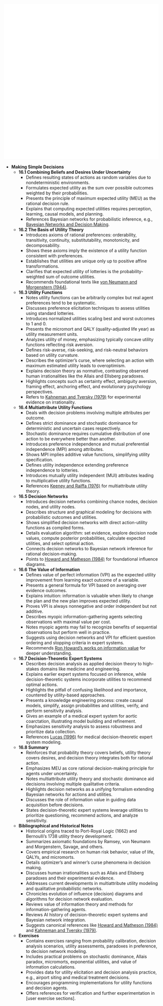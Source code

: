 ![AMA-ch16-beliefs-decisions](AMA-ch16-beliefs-decisions.best.png)

- **Making Simple Decisions**
  - **16.1 Combining Beliefs and Desires Under Uncertainty**
    - Defines resulting states of actions as random variables due to nondeterministic environments.
    - Formulates expected utility as the sum over possible outcomes weighted by their probabilities.
    - Presents the principle of maximum expected utility (MEU) as the rational decision rule.
    - Explains that computing expected utilities requires perception, learning, causal models, and planning.
    - References Bayesian networks for probabilistic inference, e.g., [Bayesian Networks and Decision Making](https://en.wikipedia.org/wiki/Bayesian_network).
  - **16.2 The Basis of Utility Theory**
    - Introduces axioms of rational preferences: orderability, transitivity, continuity, substitutability, monotonicity, and decomposability.
    - Shows these axioms imply the existence of a utility function consistent with preferences.
    - Establishes that utilities are unique only up to positive affine transformations.
    - Clarifies that expected utility of lotteries is the probability-weighted sum of outcome utilities.
    - Recommends foundational texts like [von Neumann and Morgenstern (1944)](https://press.princeton.edu/books/paperback/9780691010997/theory-of-games-and-economic-behavior).
  - **16.3 Utility Functions**
    - Notes utility functions can be arbitrarily complex but real agent preferences tend to be systematic.
    - Discusses preference elicitation techniques to assess utilities using standard lotteries.
    - Introduces normalized utilities scaling best and worst outcomes to 1 and 0.
    - Presents the micromort and QALY (quality-adjusted life year) as utility measurement units.
    - Analyzes utility of money, emphasizing typically concave utility functions reflecting risk aversion.
    - Defines risk-averse, risk-seeking, and risk-neutral behaviors based on utility curvature.
    - Describes the optimizer’s curse, where selecting an action with maximum estimated utility leads to overoptimism.
    - Explains decision theory as normative, contrasting observed human irrationalities like the Allais and Ellsberg paradoxes.
    - Highlights concepts such as certainty effect, ambiguity aversion, framing effect, anchoring effect, and evolutionary psychology perspectives.
    - Refers to [Kahneman and Tversky (1979)](https://doi.org/10.1126/science.187.4157.1068) for experimental evidence on irrationality.
  - **16.4 Multiattribute Utility Functions**
    - Deals with decision problems involving multiple attributes per outcome.
    - Defines strict dominance and stochastic dominance for deterministic and uncertain cases respectively.
    - Stochastic dominance requires cumulative distribution of one action to be everywhere better than another.
    - Introduces preference independence and mutual preferential independence (MPI) among attributes.
    - Shows MPI implies additive value functions, simplifying utility specification.
    - Defines utility independence extending preference independence to lotteries.
    - Introduces mutually utility independent (MUI) attributes leading to multiplicative utility functions.
    - References [Keeney and Raiffa (1976)](https://www.cambridge.org/core/books/decisions-with-multiple-objectives/3063609C79005D5E3D24BF6D867F3AE3) for multiattribute utility theory.
  - **16.5 Decision Networks**
    - Introduces decision networks combining chance nodes, decision nodes, and utility nodes.
    - Describes structure and graphical modeling for decisions with probabilistic outcomes and utilities.
    - Shows simplified decision networks with direct action-utility functions as compiled forms.
    - Details evaluation algorithm: set evidence, explore decision node values, compute posterior probabilities, calculate expected utilities, and select optimal action.
    - Connects decision networks to Bayesian network inference for rational decision-making.
    - Points to [Howard and Matheson (1984)](https://ai.stanford.edu/~yekutiel/papers/InfluenceDiagramTutorial.pdf) for foundational influence diagrams.
  - **16.6 The Value of Information**
    - Defines value of perfect information (VPI) as the expected utility improvement from learning exact outcome of a variable.
    - Presents a general formula for VPI based on averaging over evidence outcomes.
    - Explains intuition: information is valuable when likely to change the plan and the new plan improves expected utility.
    - Proves VPI is always nonnegative and order independent but not additive.
    - Describes myopic information-gathering agents selecting observations with maximal value per cost.
    - Notes myopic agents may fail to recognize benefits of sequential observations but perform well in practice.
    - Suggests using decision networks and VPI for efficient question ordering and stopping criteria in expert systems.
    - Recommends [Ron Howard’s works on information value](https://www.sciencedirect.com/science/article/pii/0024630170900281) for deeper understanding.
  - **16.7 Decision-Theoretic Expert Systems**
    - Describes decision analysis as applied decision theory to high-stakes domains like medicine and engineering.
    - Explains earlier expert systems focused on inference, while decision-theoretic systems incorporate utilities to recommend optimal actions.
    - Highlights the pitfall of confusing likelihood and importance, countered by utility-based approaches.
    - Presents a knowledge engineering process: create causal models, simplify, assign probabilities and utilities, verify, and perform sensitivity analysis.
    - Gives an example of a medical expert system for aortic coarctation, illustrating model building and refinement.
    - Emphasizes sensitivity analysis to assess robustness and prioritize data collection.
    - References [Lucas (1996)](https://www.ijcai.org/Proceedings/96/Papers/125.pdf) for medical decision-theoretic expert system modeling.
  - **16.8 Summary**
    - Reinforces that probability theory covers beliefs, utility theory covers desires, and decision theory integrates both for rational action.
    - Emphasizes MEU as core rational decision-making principle for agents under uncertainty.
    - Notes multiattribute utility theory and stochastic dominance aid decisions involving multiple qualitative criteria.
    - Highlights decision networks as a unifying formalism extending Bayesian networks for actions and utilities.
    - Discusses the role of information value in guiding data acquisition before decisions.
    - States decision-theoretic expert systems leverage utilities to prioritize questioning, recommend actions, and analyze sensitivity.
  - **Bibliographical and Historical Notes**
    - Historical origins traced to Port-Royal Logic (1662) and Bernoulli’s 1738 utility theory development.
    - Summarizes axiomatic foundations by Ramsey, von Neumann and Morgenstern, Savage, and others.
    - Covers empirical research on human risk behavior, value of life, QALYs, and micromorts.
    - Details optimizer’s and winner’s curse phenomena in decision making.
    - Discusses human irrationalities such as Allais and Ellsberg paradoxes and their experimental evidence.
    - Addresses current developments in multiattribute utility modeling and qualitative probabilistic networks.
    - Chronicles evolution of influence (decision) diagrams and algorithms for decision network evaluation.
    - Reviews value of information theory and methods for information-gathering agents.
    - Reviews AI history of decision-theoretic expert systems and Bayesian network integration.
    - Suggests canonical references like [Howard and Matheson (1984)](https://ai.stanford.edu/~yekutiel/papers/InfluenceDiagramTutorial.pdf) and [Kahneman and Tversky (1979)](https://doi.org/10.1126/science.187.4157.1068).
  - **Exercises**
    - Contains exercises ranging from probability calibration, decision analysis scenarios, utility assessments, paradoxes in preference, to decision network modeling.
    - Includes practical problems on stochastic dominance, Allais paradox, micromorts, exponential utilities, and value of information calculations.
    - Provides data for utility elicitation and decision analysis practice, e.g., airport siting and medical treatment decisions.
    - Encourages programming implementations for utility functions and decision agents.
    - Offers references for verification and further experimentation in [user exercise sections].
